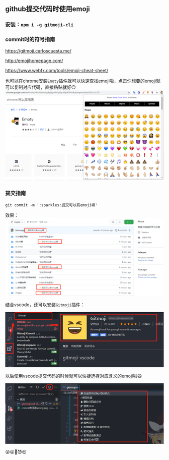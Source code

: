 ## github提交代码时使用emoji

### 安装：`npm i -g gitmoji-cli`

### commit时的符号指南

https://gitmoji.carloscuesta.me/

http://emojihomepage.com/

https://www.webfx.com/tools/emoji-cheat-sheet/

也可以在chrome安装`Emoty`插件就可以快速查找emoji啦，点击你想要的emoji就可以复制对应代码，直接粘贴就好:smirk:
![](../images/Network/chrome-emoji.png)

### 提交指南

`git commit -m ':sparkles:提交可以有emoji嘛'`

效果：
![commit时添加emoji](../images/Network/commit时添加emoji.png)

结合vscode，还可以安装`Gitmoji`插件：

![](../images/Network/安装g-vscode插件.png)

以后使用vscode提交代码的时候就可以快捷选择对应含义的emoji啦😆

![](../images/Network/gitmoji-vscode.png)

😝😜👀😈😍